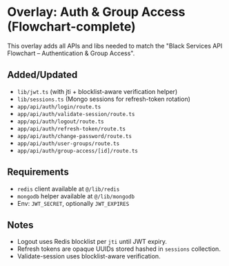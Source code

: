 # Overlay: Auth & Group Access (Flowchart-complete)

This overlay adds all APIs and libs needed to match the "Black Services API Flowchart – Authentication & Group Access".

## Added/Updated
- `lib/jwt.ts` (with jti + blocklist-aware verification helper)
- `lib/sessions.ts` (Mongo sessions for refresh-token rotation)
- `app/api/auth/login/route.ts`
- `app/api/auth/validate-session/route.ts`
- `app/api/auth/logout/route.ts`
- `app/api/auth/refresh-token/route.ts`
- `app/api/auth/change-password/route.ts`
- `app/api/auth/user-groups/route.ts`
- `app/api/auth/group-access/[id]/route.ts`

## Requirements
- `redis` client available at `@/lib/redis`
- `mongodb` helper available at `@/lib/mongodb`
- Env: `JWT_SECRET`, optionally `JWT_EXPIRES`

## Notes
- Logout uses Redis blocklist per `jti` until JWT expiry.
- Refresh tokens are opaque UUIDs stored hashed in `sessions` collection.
- Validate-session uses blocklist-aware verification.
